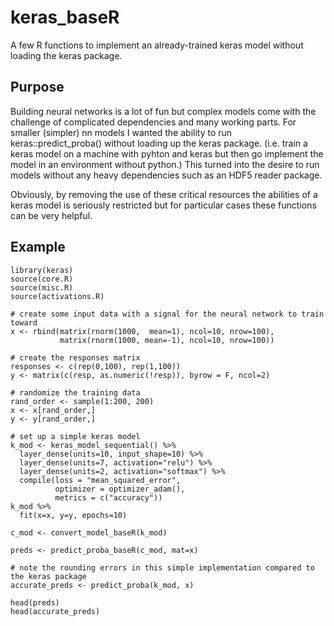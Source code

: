 # keras_baseR
A few R functions to implement an already-trained keras model without loading the keras package.

## Purpose
Building neural networks is a lot of fun but complex models come with the challenge of complicated dependencies and many working parts. For smaller (simpler) nn models I wanted the ability to run keras::predict_proba() without loading up the keras package. (i.e. train a keras model on a machine with pyhton and keras but then go implement the model in an environment without python.) This turned into the desire to run models without any heavy dependencies such as an HDF5 reader package. 

Obviously, by removing the use of these critical resources the abilities of a keras model is seriously restricted but for particular cases these functions can be very helpful.


## Example
```
library(keras)
source(core.R)
source(misc.R)
source(activations.R)

# create some input data with a signal for the neural network to train toward
x <- rbind(matrix(rnorm(1000,  mean=1), ncol=10, nrow=100),
           matrix(rnorm(1000, mean=-1), ncol=10, nrow=100))

# create the responses matrix
responses <- c(rep(0,100), rep(1,100))
y <- matrix(c(resp, as.numeric(!resp)), byrow = F, ncol=2)

# randomize the training data
rand_order <- sample(1:200, 200)
x <- x[rand_order,]
y <- y[rand_order,]

# set up a simple keras model
k_mod <- keras_model_sequential() %>% 
  layer_dense(units=10, input_shape=10) %>% 
  layer_dense(units=7, activation="relu") %>% 
  layer_dense(units=2, activation="softmax") %>% 
  compile(loss = "mean_squared_error",
          optimizer = optimizer_adam(),
          metrics = c("accuracy"))
k_mod %>% 
  fit(x=x, y=y, epochs=10)

c_mod <- convert_model_baseR(k_mod)

preds <- predict_proba_baseR(c_mod, mat=x)

# note the rounding errors in this simple implementation compared to the keras package
accurate_preds <- predict_proba(k_mod, x)

head(preds)
head(accurate_preds)
```
